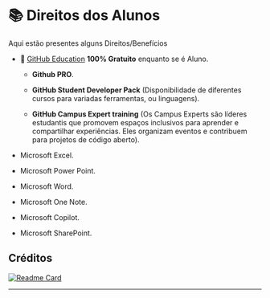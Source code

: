 # 📚 Direitos dos Alunos

Aqui estão presentes alguns Direitos/Benefícios

- 📖 [GitHub Education](https://education.github.com/discount_requests/application) **100% Gratuito** enquanto se é Aluno.
  - **Github PRO**.

  - **GitHub Student Developer Pack** (Disponibilidade de diferentes cursos para variadas ferramentas, ou linguagens).
 
  - **GitHub Campus Expert training** (Os Campus Experts são líderes estudantis que promovem espaços inclusivos para aprender e compartilhar experiências. Eles organizam eventos e contribuem para projetos de código aberto).

- Microsoft Excel.
- Microsoft Power Point.
- Microsoft Word.
- Microsoft One Note.
- Microsoft Copilot.
- Microsoft SharePoint.

## Créditos 
[![Readme Card](https://github-readme-stats.vercel.app/api/pin/?username=Univesp-Computacao&theme=github_dark&repo=lista-beneficios-estudantes)](https://github.com/Univesp-Computacao/lista-beneficios-estudantes)

---
